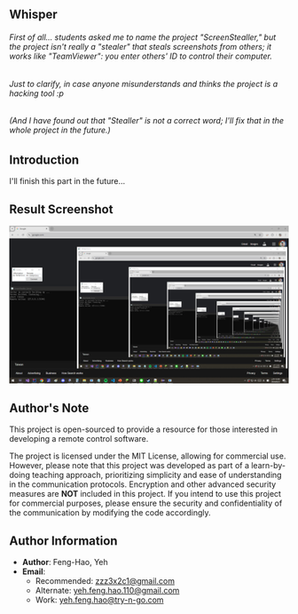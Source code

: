 ## Whisper
###### First of all... students asked me to name the project "ScreenStealler," but the project isn't really a "stealer" that steals screenshots from others; it works like "TeamViewer": you enter others' ID to control their computer.

###### Just to clarify, in case anyone misunderstands and thinks the project is a hacking tool :p

###### (And I have found out that "Stealler" is not a correct word; I'll fix that in the whole project in the future.)

## Introduction
I'll finish this part in the future...

## Result Screenshot

![Demo](demo.png)

## Author's Note

This project is open-sourced to provide a resource for those interested in developing a remote control software.

The project is licensed under the MIT License, allowing for commercial use. However, please note that this project was developed as part of a learn-by-doing teaching approach, prioritizing simplicity and ease of understanding in the communication protocols. Encryption and other advanced security measures are **NOT** included in this project. If you intend to use this project for commercial purposes, please ensure the security and confidentiality of the communication by modifying the code accordingly.

## Author Information
- **Author**: Feng-Hao, Yeh
- **Email**:
  - Recommended: zzz3x2c1@gmail.com
  - Alternate: yeh.feng.hao.110@gmail.com
  - Work: yeh.feng.hao@try-n-go.com

